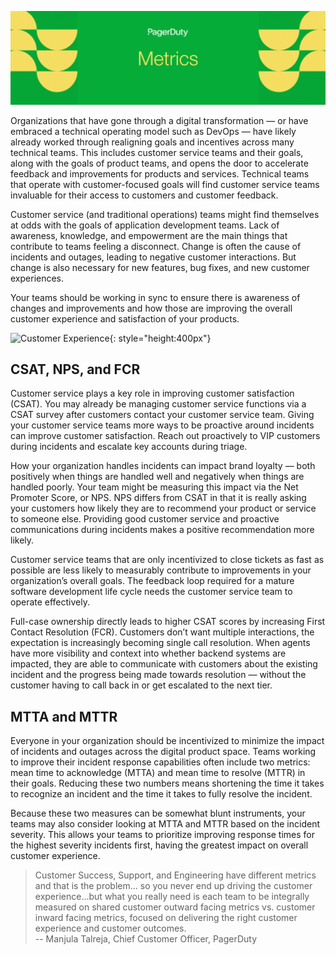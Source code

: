 ![Customer Service Metrics](assets/images/headers/CustServOps-Metrics.png)

Organizations that have gone through a digital transformation — or have embraced a technical operating model such as DevOps — have likely already worked through realigning goals and incentives across many technical teams. This includes customer service teams and their goals, along with the goals of product teams, and opens the door to accelerate feedback and improvements for products and services. Technical teams that operate with customer-focused goals will find customer service teams invaluable for their access to customers and customer feedback.

Customer service (and traditional operations) teams might find themselves at odds with the goals of application development teams. Lack of awareness, knowledge, and empowerment are the main things that contribute to teams feeling a disconnect. Change is often the cause of incidents and outages, leading to negative customer interactions. But change is also necessary for new features, bug fixes, and new customer experiences.

Your teams should be working in sync to ensure there is awareness of changes and improvements and how those are improving the overall customer experience and satisfaction of your products.

![Customer Experience](/assets/images/CE_Cycle.png){: style="height:400px"}

## CSAT, NPS, and FCR
Customer service plays a key role in improving customer satisfaction (CSAT). You may already be managing customer service functions via a CSAT survey after customers contact your customer service team. Giving your customer service teams more ways to be proactive around incidents can improve customer satisfaction. Reach out proactively to VIP customers during incidents and escalate key accounts during triage.

How your organization handles incidents can impact brand loyalty — both positively when things are handled well and negatively when things are handled poorly. Your team might be measuring this impact via the Net Promoter Score, or NPS. NPS differs from CSAT in that it is really asking your customers how likely they are to recommend your product or service to someone else. Providing good customer service and proactive communications during incidents makes a positive recommendation more likely.

Customer service teams that are only incentivized to close tickets as fast as possible are less likely to measurably contribute to improvements in your organization’s overall goals. The feedback loop required for a mature software development life cycle needs the customer service team to operate effectively.

Full-case ownership directly leads to higher CSAT scores by increasing First Contact Resolution (FCR). Customers don’t want multiple interactions, the expectation is increasingly becoming single call resolution. When agents have more visibility and context into whether backend systems are impacted, they are able to communicate with customers about the existing incident and the progress being made towards resolution — without the customer having to call back in or get escalated to the next tier.

## MTTA and MTTR
Everyone in your organization should be incentivized to minimize the impact of incidents and outages across the digital product space. Teams working to improve their incident response capabilities often include two metrics: mean time to acknowledge (MTTA) and mean time to resolve (MTTR) in their goals. Reducing these two numbers means shortening the time it takes to recognize an incident and the time it takes to fully resolve the incident.

Because these two measures can be somewhat blunt instruments, your teams may also consider looking at MTTA and MTTR based on the incident severity. This allows your teams to prioritize improving response times for the highest severity incidents first, having the greatest impact on overall customer experience.

> Customer Success, Support, and Engineering have different metrics and that is the problem... so you never end up driving the customer experience...but what you really need is each team to be integrally measured on shared customer outward facing metrics vs. customer inward facing metrics, focused on delivering the right customer experience and customer outcomes.<br>
-- Manjula Talreja, Chief Customer Officer, PagerDuty
